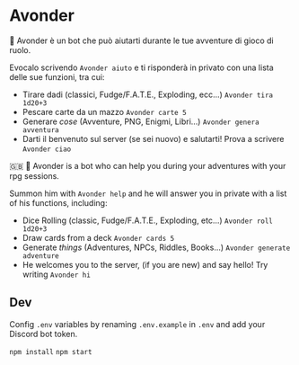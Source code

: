 # Avonder

🧙 Avonder è un bot che può aiutarti durante le tue avventure di gioco di ruolo.

Evocalo scrivendo `Avonder aiuto` e ti risponderà in privato con una lista delle sue funzioni, tra cui:

- Tirare dadi (classici, Fudge/F.A.T.E., Exploding, ecc...) `Avonder tira 1d20+3`
- Pescare carte da un mazzo `Avonder carte 5`
- Generare _cose_ (Avventure, PNG, Enigmi, Libri...) `Avonder genera avventura`
- Darti il benvenuto sul server (se sei nuovo) e salutarti! Prova a scrivere `Avonder ciao`

🇬🇧 
🧙 Avonder is a bot who can help you during your adventures with your rpg sessions.

Summon him with `Avonder help` and he will answer you in private with a list of his functions, including:

- Dice Rolling (classic, Fudge/F.A.T.E., Exploding, etc...) `Avonder roll 1d20+3`
- Draw cards from a deck `Avonder cards 5`
- Generate _things_ (Adventures, NPCs, Riddles, Books...) `Avonder generate adventure`
- He welcomes you to the server, (if you are new) and say hello! Try writing `Avonder hi`

## Dev

Config `.env` variables by renaming `.env.example` in `.env` and add your Discord bot token.

`npm install`
`npm start`
